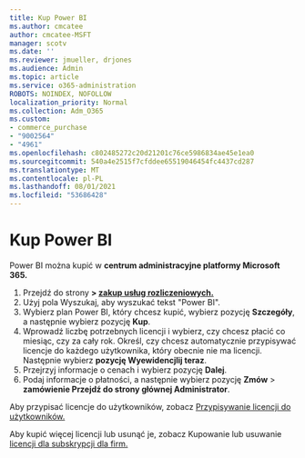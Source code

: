 ```yaml
---
title: Kup Power BI
ms.author: cmcatee
author: cmcatee-MSFT
manager: scotv
ms.date: ''
ms.reviewer: jmueller, drjones
ms.audience: Admin
ms.topic: article
ms.service: o365-administration
ROBOTS: NOINDEX, NOFOLLOW
localization_priority: Normal
ms.collection: Adm_O365
ms.custom:
- commerce_purchase
- "9002564"
- "4961"
ms.openlocfilehash: c802485272c20d21201c76ce5986834ae45e1ea0
ms.sourcegitcommit: 540a4e2515f7cfddee65519046454fc4437cd287
ms.translationtype: MT
ms.contentlocale: pl-PL
ms.lasthandoff: 08/01/2021
ms.locfileid: "53686428"
---
```

# <a name="purchase-power-bi"></a>Kup Power BI

Power BI można kupić w **centrum administracyjne platformy Microsoft 365.**

1. Przejdź do strony **> [zakup usług rozliczeniowych.](https://go.microsoft.com/fwlink/p/?linkid=868433)**
2. Użyj pola Wyszukaj, aby wyszukać tekst "Power BI".
3. Wybierz plan Power BI, który chcesz kupić, wybierz pozycję **Szczegóły**, a następnie wybierz pozycję **Kup**.
4. Wprowadź liczbę potrzebnych licencji i wybierz, czy chcesz płacić co miesiąc, czy za cały rok. Określ, czy chcesz automatycznie przypisywać licencje do każdego użytkownika, który obecnie nie ma licencji. Następnie wybierz **pozycję Wyewidencjlij teraz**.
5. Przejrzyj informacje o cenach i wybierz pozycję **Dalej**.
6. Podaj informacje o płatności, a następnie wybierz pozycję **Zmów**  >  **zamówienie Przejdź do strony głównej Administrator**.

Aby przypisać licencje do użytkowników, zobacz [Przypisywanie licencji do użytkowników.](/microsoft-365/admin/manage/assign-licenses-to-users)

Aby kupić więcej licencji lub usunąć je, zobacz Kupowanie lub usuwanie [licencji dla subskrypcji dla firm.](/microsoft-365/commerce/licenses/buy-licenses)
